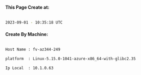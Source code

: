 
   
#### This Page Create at:

```bash

2023-09-01 - 10:35:18 UTC

```

#### Create By Machine:

```bash

Host Name : fv-az344-249

platform  : Linux-5.15.0-1041-azure-x86_64-with-glibc2.35

Ip Local  : 10.1.0.63

```


